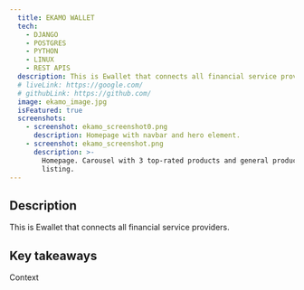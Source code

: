 ```yaml
---
  title: EKAMO WALLET
  tech:
    - DJANGO
    - POSTGRES
    - PYTHON
    - LINUX
    - REST APIS
  description: This is Ewallet that connects all financial service providers.
  # liveLink: https://google.com/
  # githubLink: https://github.com/
  image: ekamo_image.jpg
  isFeatured: true
  screenshots:
    - screenshot: ekamo_screenshot0.png
      description: Homepage with navbar and hero element.
    - screenshot: ekamo_screenshot.png
      description: >-
        Homepage. Carousel with 3 top-rated products and general product
        listing.
---
```


## Description

This is Ewallet that connects all financial service providers.

## Key takeaways

Context

